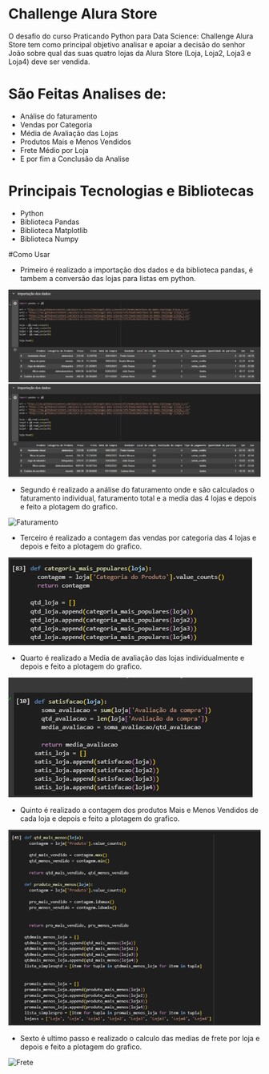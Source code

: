 # Challenge Alura Store

O desafio do curso Praticando Python para Data Science: Challenge Alura Store tem como principal objetivo analisar e apoiar a decisão do senhor João sobre qual das suas quatro lojas da Alura Store (Loja, Loja2, Loja3 e Loja4) deve ser vendida.


# São Feitas Analises de:

- Análise do faturamento
- Vendas por Categoria
- Média de Avaliação das Lojas
- Produtos Mais e Menos Vendidos
- Frete Médio por Loja
- E por fim a Conclusão da Analise

# Principais Tecnologias e Bibliotecas
- Python
- Biblioteca Pandas
- Biblioteca Matplotlib
- Biblioteca Numpy

#Como Usar
- Primeiro é realizado a importação dos dados e da biblioteca pandas, é tambem a conversão das lojas para listas em python.
<img src='img_readme/Importação dos dados.png' alt='Dados'>
<img src='img_readme/Importação dos dados.png' alt='Dados'>

- Segundo é realizado a análise do faturamento onde e são calculados o faturamento individual, faturamento total e a media das 4 lojas e depois e feito a plotagem do grafico.
<img src='img_readme/Análise do faturamento_readme.png' alt='Faturamento'>

- Terceiro é realizado a contagem das vendas por categoria das 4 lojas e depois e feito a plotagem do grafico.
<img src='img_readme/Vendas por Categoria_readme.png' alt='Vendas'>

- Quarto é realizado a Media de avaliação das lojas individualmente e depois e feito a plotagem do grafico.
<img src='img_readme/Média de Avaliação das Lojas_readme.png' alt='Avaliação'>

- Quinto é realizado a contagem dos produtos Mais e Menos Vendidos de cada loja e depois e feito a plotagem do grafico.
<img src='img_readme/Produtos Mais e Menos Vendidos_readme.png' alt='Mais_Menos'>

- Sexto é ultimo passo e realizado o calculo das medias de frete por loja e depois e feito a plotagem do grafico.
<img src='img_readme/Frete Médio por Loja_readme.png' alt='Frete'>
